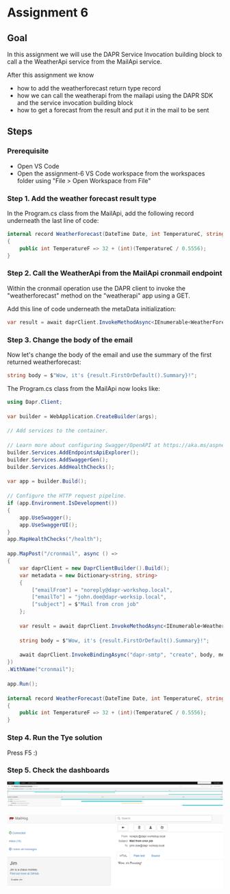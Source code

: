 # Assignment 6

## Goal

In this assignment we will use the DAPR Service Invocation building block to call a the WeatherApi service from the MailApi service.

After this assignment we know

- how to add the weatherforecast return type record 
- how we can call the weatherapi from the mailapi using the DAPR SDK and the service invocation building block
- how to get a forecast from the result and put it in the mail to be sent

## Steps

### Prerequisite

- Open VS Code
- Open the assignment-6 VS Code workspace from the workspaces folder using "File > Open Workspace from File"

### Step 1. Add the weather forecast result type

In the Program.cs class from the MailApi, add the following record underneath the last line of code:

```c#
internal record WeatherForecast(DateTime Date, int TemperatureC, string? Summary)
{
    public int TemperatureF => 32 + (int)(TemperatureC / 0.5556);
}
```


### Step 2. Call the WeatherApi from the MailApi cronmail endpoint

Within the cronmail operation use the DAPR client to invoke the "weatherforecast" method on the "weatherapi" app using a GET.

Add this line of code underneath the metaData initialization:
```c#
var result = await daprClient.InvokeMethodAsync<IEnumerable<WeatherForecast>>(HttpMethod.Get, "weatherapi", "weatherforecast");
```

### Step 3. Change the body of the email
Now let's change the body of the email and use the summary of the first returned weatherforecast:

```c#
string body = $"Wow, it's {result.FirstOrDefault().Summary}!";
```

The Program.cs class from the MailApi now looks like:
```c#
using Dapr.Client;

var builder = WebApplication.CreateBuilder(args);

// Add services to the container.

// Learn more about configuring Swagger/OpenAPI at https://aka.ms/aspnetcore/swashbuckle
builder.Services.AddEndpointsApiExplorer();
builder.Services.AddSwaggerGen();
builder.Services.AddHealthChecks();

var app = builder.Build();

// Configure the HTTP request pipeline.
if (app.Environment.IsDevelopment())
{
    app.UseSwagger();
    app.UseSwaggerUI();
}
app.MapHealthChecks("/health");

app.MapPost("/cronmail", async () =>
{
    var daprClient = new DaprClientBuilder().Build();
    var metadata = new Dictionary<string, string>
    {
        ["emailFrom"] = "noreply@dapr-workshop.local",
        ["emailTo"] = "john.doe@dapr-worksip.local",
        ["subject"] = $"Mail from cron job"
    };  

    var result = await daprClient.InvokeMethodAsync<IEnumerable<WeatherForecast>>(HttpMethod.Get, "weatherapi", "weatherforecast");

    string body = $"Wow, it's {result.FirstOrDefault().Summary}!";

    await daprClient.InvokeBindingAsync("dapr-smtp", "create", body, metadata);
})
.WithName("cronmail");

app.Run();

internal record WeatherForecast(DateTime Date, int TemperatureC, string? Summary)
{
    public int TemperatureF => 32 + (int)(TemperatureC / 0.5556);
}
```

### Step 4. Run the Tye solution
Press F5 :)

### Step 5. Check the dashboards


![jaeger](../docs/images/assignment6_jaeger.png)

![mailhog](../docs/images/assignment6_mailhog_mail.png)


